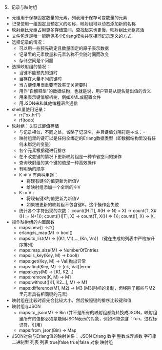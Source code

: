 5、记录与映射组
 - 元组用于保存固定数量的元素，列表用于保存可变数量的元素
 - 记录使用一组固定且预定义的名称，映射组可以动态添加新的名称
 - 映射组比元组占用更多存储空间，查找起来也更慢，映射组比元组灵活
 - 文件包含是唯一能确保多个Erlang模块共享相同记录定义的方式
 - 选择记录的情况：
    - 可以用一些预先确定且数量固定的原子表示数据
    - 记录里的元素数量和元素名称不会随时间而改变
    - 存储空间是个问题
 - 选择映射组的情况：
    - 当键不能预先知道时
    - 当存在大量不同的键时
    - 当方便使用很重要而效率无关紧要时
    - 用作“自解释型”的数据结构，也就是说，用户容易从键名猜出值的含义
    - 用来表示键值解析树，例如XML或配置文件
    - 用JSON来和其他编程语言通信
 - shell里使用记录：
    - rr("xx.hrl")
    - rf(todo)
 - 映射组：关联式键值存储
    - 与记录相似，不同之处，省略了记录名，并且键值分隔符是=>或：=
    - 映射组里的键可以是任何全绑定的Erlang数据类型（即数据结构里没有任何未绑定的变量）
    - 各个元素根据键进行排序
    - 在不改变键的情况下更新映射组是一种节省空间的操作
    - 查询映射组的某个键的值是一种高效操作
    - 有明确的顺序
    - K => V 有两种用途：
        - 将现有键K的值更新为新值V
        - 给映射组添加一个全新的K-V
    - K := V :
        - 将现有键K的值更新为新值V
        - 如果被更新的映射组不包含键K，这个操作会失败
    - 统计各个字符出现的次数：
        count([H|T], #{H => N} = X) ->
            count(T, X#{H := N+1});
        count([H|T], X) ->
            count(T, X{H => 1});
        count([], X) ->
            X.
 - 操作映射组的内置函数
    - maps:new() ->#{}
    - erlang:is_map(M) -> bool()
    - maps:to_list(M) -> [{K1, V1},...,{Kn, Vn}] （键在生成的列表中严格按升序排列）
    - maps:map_size(M) -> NumberOfEntries
    - maps:is_key(Key, M) -> bool()
    - maps:get(Key, M) -> Val|抛出异常
    - maps:find(Key, M) -> {ok, Val}|error
    - maps:keys(M) -> [K1, K2...]
    - maps:remove(K, M) -> M1
    - maps:without([K1, K2...], M) -> M1
    - maps:difference(M1, M2) -> M3 (M3是M1的复制，但移除了那些与M2里元素具有相同键的元素)
 - 映射组在比较时首先会比较大小，然后按照键的排序比较键和值
 - 映射组与JSON
    - maps:to_json(M) -> Bin
        (并不是所有的映射组都能转换成JSON，映射组里所有的值都必须是能用JSON表示的对象，例如不能包含：fun，进程标识符，引用)
    - maps:from_json(Bin) -> Map
 - JSON对象与Erlang值的映射关系：
    JSON            Erlang
    数字            整数或浮点数
    字符串          二进制型
    列表            列表
    true|false      true|false
    对象            映射组